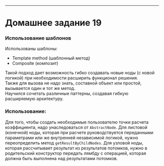 ********
# Домашнее задание 19
### Использование шаблонов 
Использованы шаблоны:  
* Template method (шаблонный метод)
* Composite (композит)

Такой подход дает возможность гибко создавать новые ноды (с новой логикой) при необходимости расширить функционал решения.  
Также для вызова не надо знать, составной объект или простой, вызывается один и тот же метод.  
Научился сочетать различные паттерны, создавая гибкую расширяемую архитектуру.  

### Использование:  
Для того, чтобы создать необходимые пользователю точки расчета коэффициента, надо унаследоваться от `AbstractNode`. Для листовой (конечной) ноды, которая при расчете руководствуется переданными параметрами или же внутренней независимой логикой, нужно переопределить метод `getResultByChildNodes`. Для узловой ноды, которая рассчитывает результат из результатов потомков, нужно в родительский конструктор передать лямбду с операцией, которая должна быть выполнена над результатами потомков.  

